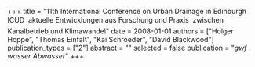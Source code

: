 +++
title = "11th International Conference on Urban Drainage in Edinburgh ICUD  aktuelle Entwicklungen aus Forschung und Praxis  zwischen Kanalbetrieb und Klimawandel"
date = 2008-01-01
authors = ["Holger Hoppe", "Thomas Einfalt", "Kai Schroeder", "David Blackwood"]
publication_types = ["2"]
abstract = ""
selected = false
publication = "*gwf wasser Abwasser*"
+++

